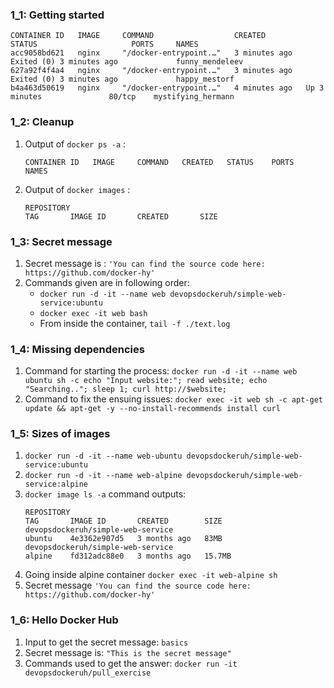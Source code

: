 ### 1_1: Getting started

```
CONTAINER ID   IMAGE     COMMAND                  CREATED         STATUS                     PORTS     NAMES
acc9058bd621   nginx     "/docker-entrypoint.…"   3 minutes ago   Exited (0) 3 minutes ago             funny_mendeleev
627a92f4f4a4   nginx     "/docker-entrypoint.…"   3 minutes ago   Exited (0) 3 minutes ago             happy_mestorf
b4a463d50619   nginx     "/docker-entrypoint.…"   4 minutes ago   Up 3 minutes               80/tcp    mystifying_hermann
```

### 1_2: Cleanup

1. Output of `docker ps -a` :
    ``` 
    CONTAINER ID   IMAGE     COMMAND   CREATED   STATUS    PORTS     NAMES

    ```
2. Output of `docker images` :
    ```
    REPOSITORY                                                         TAG       IMAGE ID       CREATED       SIZE

    ```

### 1_3: Secret message

1. Secret message is : `'You can find the source code here: https://github.com/docker-hy'`
2. Commands given are in following order:
    - `docker run -d -it --name web devopsdockeruh/simple-web-service:ubuntu`
    - `docker exec -it web bash`
    - From inside the container, `tail -f ./text.log`

### 1_4: Missing dependencies

1. Command for starting the process: `docker run -d -it --name web ubuntu sh -c echo "Input website:"; read website; echo "Searching.."; sleep 1; curl http://$website;`
2. Command to fix the ensuing issues: `docker exec -it web sh -c apt-get update && apt-get -y --no-install-recommends install curl` 

### 1_5: Sizes of images

1. `docker run -d -it --name web-ubuntu devopsdockeruh/simple-web-service:ubuntu`
2. `docker run -d -it --name web-alpine devopsdockeruh/simple-web-service:alpine`
3. `docker image ls -a` command outputs:
    ```
    REPOSITORY                                                         TAG       IMAGE ID       CREATED        SIZE
    devopsdockeruh/simple-web-service                                  ubuntu    4e3362e907d5   3 months ago   83MB
    devopsdockeruh/simple-web-service                                  alpine    fd312adc88e0   3 months ago   15.7MB
    ```
4. Going inside alpine container `docker exec -it web-alpine sh`
5. Secret message `'You can find the source code here: https://github.com/docker-hy'`

### 1_6: Hello Docker Hub

1. Input to get the secret message: `basics`
2. Secret message is: `"This is the secret message"`
3. Commands used to get the answer: `docker run -it devopsdockeruh/pull_exercise`


